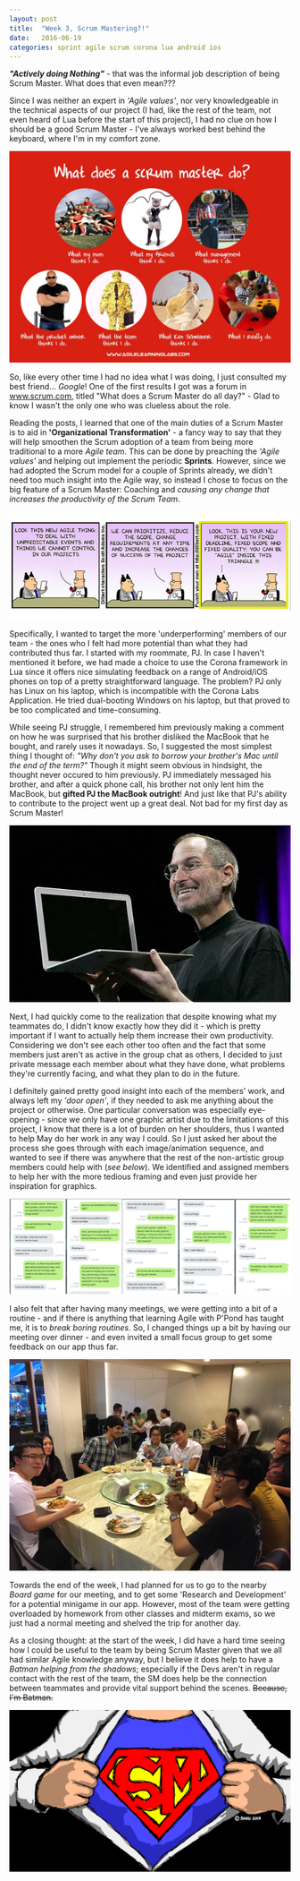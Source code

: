 ```yaml
---
layout: post
title:  "Week 3, Scrum Mastering?!"
date:   2016-06-19
categories: sprint agile scrum corona lua android ios
---
```


_**"Actively doing Nothing"**_ - that was the informal job description of being Scrum Master. What does that even mean???

Since I was neither an expert in _'Agile values'_, nor very knowledgeable in the technical aspects of our project (I had, like the rest of the team, not even heard of Lua before the start of this project), I had no clue on how I should be a good Scrum Master - I've always worked best behind the keyboard, where I'm in my comfort zone.

![alt text](https://raw.githubusercontent.com/majeedthaika/majeedthaika.github.io/master/img/sm_do.jpg)

So, like every other time I had no idea what I was doing, I just consulted my best friend... _Google_! One of the first results I got was a forum in www.scrum.com, titled "What does a Scrum Master do all day?" - Glad to know I wasn't the only one who was clueless about the role.

Reading the posts, I learned that one of the main duties of a Scrum Master is to aid in **'Organizational Transformation'** - a fancy way to say that they will help smoothen the Scrum adoption of a team from being more traditional to a more _Agile team_. This can be done by preaching the _'Agile values'_ and helping out implement the periodic **Sprints**. However, since we had adopted the Scrum model for a couple of Sprints already, we didn't need too much insight into the Agile way, so instead I chose to focus on the big feature of a Scrum Master: Coaching and _causing any change that increases the productivity of the Scrum Team_.

![alt text](https://raw.githubusercontent.com/majeedthaika/majeedthaika.github.io/master/img/funny-agile.jpg)

Specifically, I wanted to target the more 'underperforming' members of our team - the ones who I felt had more potential than what they had contributed thus far. I started with my roommate, PJ. In case I haven't mentioned it before, we had made a choice to use the Corona framework in Lua since it offers nice simulating feedback on a range of Android/iOS phones on top of a pretty straightforward language. The problem? PJ only has Linux on his laptop, which is incompatible with the Corona Labs Application. He tried dual-booting Windows on his laptop, but that proved to be too complicated and time-consuming.

While seeing PJ struggle, I remembered him previously making a comment on how he was surprised that his brother disliked the MacBook that he bought, and rarely uses it nowadays. So, I suggested the most simplest thing I thought of: _"Why don't you ask to borrow your brother's Mac until the end of the term?"_ Though it might seem obvious in hindsight, the thought never occured to him previously. PJ immediately messaged his brother, and after a quick phone call, his brother not only lent him the MacBook, but **gifted PJ the MacBook outright**! And just like that PJ's ability to contribute to the project went up a great deal. Not bad for my first day as Scrum Master!

![alt text](https://raw.githubusercontent.com/majeedthaika/majeedthaika.github.io/master/img/stevejobsmac.jpg)

Next, I had quickly come to the realization that despite knowing what my teammates do, I didn't know exactly how they did it - which is pretty important if I want to actually help them increase their own productivity. Considering we don't see each other too often and the fact that some members just aren't as active in the group chat as others, I decided to just private message each member about what they have done, what problems they're currently facing, and what they plan to do in the future.

I definitely gained pretty good insight into each of the members' work, and always left my _'door open'_, if they needed to ask me anything about the project or otherwise. One particular conversation was especially eye-opening - since we only have one graphic artist due to the limitations of this project, I know that there is a lot of burden on her shoulders, thus I wanted to help May do her work in any way I could. So I just asked her about the process she goes through with each image/animation sequence, and wanted to see if there was anywhere that the rest of the non-artistic group members could help with (_see below_). We identified and assigned members to help her with the more tedious framing and even just provide her inspiration for graphics. 

![alt text](https://raw.githubusercontent.com/majeedthaika/majeedthaika.github.io/master/img/mayconvo.jpg)

I also felt that after having many meetings, we were getting into a bit of a routine - and if there is anything that learning Agile with P'Pond has taught me, it is to _break boring routines_. So, I changed things up a bit by having our meeting over dinner - and even invited a small focus group to get some feedback on our app thus far.

![alt text](https://raw.githubusercontent.com/majeedthaika/majeedthaika.github.io/master/img/dinnermeeting.jpg)

Towards the end of the week, I had planned for us to go to the nearby _Board game_ for our meeting, and to get some 'Research and Development' for a potential minigame in our app. However, most of the team were getting overloaded by homework from other classes and midterm exams, so we just had a normal meeting and shelved the trip for another day. 

As a closing thought: at the start of the week, I did have a hard time seeing how I could be useful to the team by being Scrum Master given that we all had similar Agile knowledge anyway, but I believe it does help to have a _Batman helping from the shadows_; especially if the Devs aren't in regular contact with the rest of the team, the SM does help be the connection between teammates and provide vital support behind the scenes. ~~Because, I'm Batman.~~

![alt text](https://raw.githubusercontent.com/majeedthaika/majeedthaika.github.io/master/img/supersm.png)